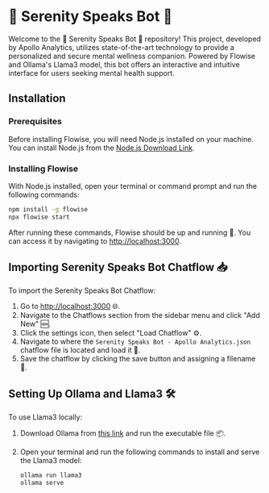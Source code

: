 # 🌸 Serenity Speaks Bot 🌸

Welcome to the 🌸 Serenity Speaks Bot 🌸 repository! This project, developed by Apollo Analytics, utilizes state-of-the-art technology to provide a personalized and secure mental wellness companion. Powered by Flowise and Ollama's Llama3 model, this bot offers an interactive and intuitive interface for users seeking mental health support.

## Installation

### Prerequisites
Before installing Flowise, you will need Node.js installed on your machine. You can install Node.js from the [Node.js Download Link](https://nodejs.org/en/download/package-manager).

### Installing Flowise
With Node.js installed, open your terminal or command prompt and run the following commands:

```bash
npm install -g flowise
npx flowise start
```

After running these commands, Flowise should be up and running 🚀. You can access it by navigating to [http://localhost:3000](http://localhost:3000).

## Importing Serenity Speaks Bot Chatflow 📥
To import the Serenity Speaks Bot Chatflow:

1. Go to [http://localhost:3000](http://localhost:3000) 🌐.
2. Navigate to the Chatflows section from the sidebar menu and click "Add New" 🆕.
3. Click the settings icon, then select "Load Chatflow" ⚙️.
4. Navigate to where the `Serenity Speaks Bot - Apollo Analytics.json` chatflow file is located and load it 📂.
5. Save the chatflow by clicking the save button and assigning a filename 💾.

## Setting Up Ollama and Llama3 🛠️
To use Llama3 locally:

1. Download Ollama from [this link](https://ollama.com/download) and run the executable file 📦.
2. Open your terminal and run the following commands to install and serve the Llama3 model:

   ```bash
   ollama run llama3
   ollama serve
  ```
